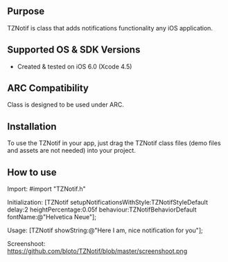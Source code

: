 Purpose
--------------
TZNotif is class that adds notifications functionality any iOS application.

Supported OS & SDK Versions
-----------------------------

* Created & tested on iOS 6.0 (Xcode 4.5)

ARC Compatibility
------------------

Class is designed to be used under ARC.

Installation
--------------

To use the TZNotif in your app, just drag the TZNotif class files (demo files and assets are not needed) into your project.

How to use
-----------

Import: #import "TZNotif.h"

Initialization: [TZNotif setupNotificationsWithStyle:TZNotifStyleDefault delay:2 heightPercentage:0.05f behaviour:TZNotifBehaviorDefault fontName:@"Helvetica Neue"];

Usage: [TZNotif showString:@"Here I am, nice notification for you"];

Screenshoot: https://github.com/bloto/TZNotif/blob/master/screenshoot.png
